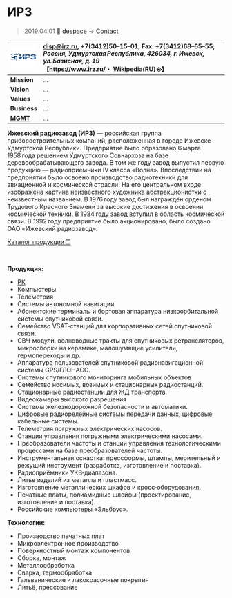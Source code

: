 # ИРЗ
> 2019.04.01 [🚀](../index/index.md) [despace](index.md) → [Contact](contact.md)

|[![](f/con/i/irz_logo1_thumb.png)](f/con/i/irz_logo1.png)|<disp@irz.ru>, +7(3412)50–15–01, Fax: +7(3412)68–65–55;<br> *Россия, Удмуртская Республика, 426034, г. Ижевск, ул. Базисная, д. 19*<br> 【<https://www.irz.ru/>・ [Wikipedia(RU) ⎆](https://ru.wikipedia.org/wiki/Ижевский_радиозавод)】|
|:--|:--|
|**Mission**|…|
|**Vision**|…|
|**Values**|…|
|**Business**|…|
|**[MGMT](mgmt.md)**|…|

**Ижевский радиозавод (ИРЗ)** — российская группа приборостроительных компаний, расположенная в городе Ижевске Удмуртской Республики. Предприятие было образовано 6 марта 1958 года решением Удмуртского Совнархоза на базе деревообрабатывающего завода. В том же году завод выпустил первую продукцию — радиоприемники IV класса «Волна». Впоследствии на предприятии было освоено производство радиотехники для авиационной и космической отрасли. На его центральном входе изображена картина неизвестного художника абстракционистки с неизвестным названием. В 1976 году завод был награждён орденом Трудового Красного Знамени за высокие достижения в освоении космической техники. В 1984 году завод вступил в область космической связи. В 1992 году предприятие было акционировано, было создано ОАО «Ижевский радиозавод».

[Каталог продукции ❐](f/con/i/irz_catalogue.djvu)


<p style="page-break-after:always"> </p>

**Продукция:**

   - [РК](comms.md)
   - Компьютеры
   - Телеметрия
   - Системы автономной навигации
   - Абонентские терминалы и бортовая аппаратура низкоорбитальной системы спутниковой связи.
   - Семейство VSAT‑станций для корпоративных сетей спутниковой связи.
   - СВЧ‑модули, волноводные тракты для спутниковых ретрансляторов, микросборки на керамике, малошумящие усилители, гермопереходы и др.
   - Аппаратура пользователей спутниковой радионавигационной системы GPS/ГЛОНАСС.
   - Системы спутникового мониторинга мобильных объектов
   - Семейство носимых, возимых и стационарных радиостанций.
   - Стационарные радиостанции для ЖД транспорта.
   - Видеокамеры высокого разрешения
   - Системы железнодорожной безопасности и автоматики.
   - Цифровые радиорелейные системы передачи данных, цифровые кабельные системы.
   - Телеметрия погружных электрических насосов.
   - Станции управления погружными электрическими насосами.
   - Преобразователи частоты и станции управления технологическими процессами на базе преобразователей частоты.
   - Инструментальная оснастка: прессформы, штампы, мерительный и режущий инструмент (разработка, изготовление и поставка).
   - Радиоприёмники УКВ‑диапазона.
   - Литье изделий из металла и пластмасс.
   - Изготовление металлических шкафов и кросс‑оборудования.
   - Печатные платы, полиамидные шлейфы (проектирование, изготовление и поставка).
   - Российские компьютеры «Эльбрус».

**Технологии:**

   - Производство печатных плат
   - Микроэлектронное производство
   - Поверхностный монтаж компонентов
   - Сборка, монтаж
   - Металлообработка
   - Сварка, термообработка
   - Гальванические и лакокрасочные покрытия
   - Литьё, прессование
